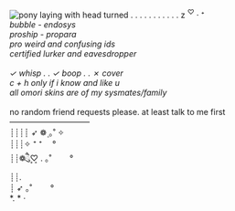 ![pony laying with head turned](https://github.com/bubblegum-nightmares/bubblegum-nightmares/assets/172998241/fd33bd38-1242-45ef-b172-ab400b98a909)  . . . . . . . . . . . z <sup>♡</sup> ‧ ⁺<br>
*bubble - endosys <br>
proship - propara <br>
pro weird and confusing ids <br>
certified lurker and eavesdropper <br>* 
<br>
*✓ whisp . . ✓ boop . . ✗ cover<br>
c + h only if i know and like u <br>
all omori skins are of my sysmates/family*<br>
<br>
no random friend requests please. at least talk to me first
—————————— <br>
                            ┊┊┊┊ ➶ ❁۪ ｡˚  ✧ <br>
                            ┊┊┊✧ ⁺    ⁺ 　° <br>
                            ┊┊❁ཻུ۪۪♡ ͎. ｡˚  　　° <br>
                            ┊┊. <br>
                            ┊ ➶ ｡˚  　　° <br>
                            *.           *    · <br>



